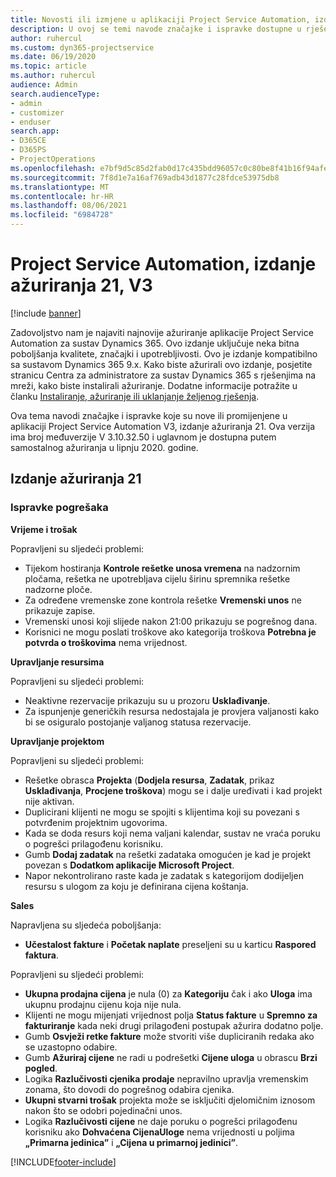 ```yaml
---
title: Novosti ili izmjene u aplikaciji Project Service Automation, izdanje ažuriranja 21, V3
description: U ovoj se temi navode značajke i ispravke dostupne u rješenju Project Service Automation, izdanje ažuriranja 21, V3.
author: ruhercul
ms.custom: dyn365-projectservice
ms.date: 06/19/2020
ms.topic: article
ms.author: ruhercul
audience: Admin
search.audienceType:
- admin
- customizer
- enduser
search.app:
- D365CE
- D365PS
- ProjectOperations
ms.openlocfilehash: e7bf9d5c85d2fab0d17c435bdd96057c0c80be8f41b16f94afe6b1f554e7a9fe
ms.sourcegitcommit: 7f8d1e7a16af769adb43d1877c28fdce53975db8
ms.translationtype: MT
ms.contentlocale: hr-HR
ms.lasthandoff: 08/06/2021
ms.locfileid: "6984728"
---
```

# <a name="project-service-automation-update-release-21-v3"></a>Project Service Automation, izdanje ažuriranja 21, V3

[!include [banner](../includes/psa-now-project-operations.md)]

Zadovoljstvo nam je najaviti najnovije ažuriranje aplikacije Project Service Automation za sustav Dynamics 365. Ovo izdanje uključuje neka bitna poboljšanja kvalitete, značajki i upotrebljivosti. Ovo je izdanje kompatibilno sa sustavom Dynamics 365 9.x. Kako biste ažurirali ovo izdanje, posjetite stranicu Centra za administratore za sustav Dynamics 365 s rješenjima na mreži, kako biste instalirali ažuriranje. Dodatne informacije potražite u članku [Instaliranje, ažuriranje ili uklanjanje željenog rješenja](/power-platform/admin/install-remove-preferred-solution).

Ova tema navodi značajke i ispravke koje su nove ili promijenjene u aplikaciji Project Service Automation V3, izdanje ažuriranja 21. Ova verzija ima broj međuverzije V 3.10.32.50 i uglavnom je dostupna putem samostalnog ažuriranja u lipnju 2020. godine.

## <a name="update-release-21"></a>Izdanje ažuriranja 21

### <a name="bug-fixes"></a>Ispravke pogrešaka

**Vrijeme i trošak**

Popravljeni su sljedeći problemi:

- Tijekom hostiranja **Kontrole rešetke unosa vremena** na nadzornim pločama, rešetka ne upotrebljava cijelu širinu spremnika rešetke nadzorne ploče.
- Za određene vremenske zone kontrola rešetke **Vremenski unos** ne prikazuje zapise.
- Vremenski unosi koji slijede nakon 21:00 prikazuju se pogrešnog dana.
- Korisnici ne mogu poslati troškove ako kategorija troškova **Potrebna je potvrda o troškovima** nema vrijednost.

**Upravljanje resursima**

Popravljeni su sljedeći problemi:

- Neaktivne rezervacije prikazuju su u prozoru **Usklađivanje**.
- Za ispunjenje generičkih resursa nedostajala je provjera valjanosti kako bi se osiguralo postojanje valjanog statusa rezervacije.

**Upravljanje projektom**

Popravljeni su sljedeći problemi:

- Rešetke obrasca **Projekta** (**Dodjela resursa**, **Zadatak**, prikaz **Usklađivanja**, **Procjene troškova**) mogu se i dalje uređivati i kad projekt nije aktivan.
- Duplicirani klijenti ne mogu se spojiti s klijentima koji su povezani s potvrđenim projektnim ugovorima.
- Kada se doda resurs koji nema valjani kalendar, sustav ne vraća poruku o pogrešci prilagođenu korisniku.
- Gumb **Dodaj zadatak** na rešetki zadataka omogućen je kad je projekt povezan s **Dodatkom aplikacije Microsoft Project**.
- Napor nekontrolirano raste kada je zadatak s kategorijom dodijeljen resursu s ulogom za koju je definirana cijena koštanja.

**Sales**

Napravljena su sljedeća poboljšanja:

- **Učestalost fakture** i **Početak naplate** preseljeni su u karticu **Raspored faktura**.

Popravljeni su sljedeći problemi:

- **Ukupna prodajna cijena** je nula (0) za **Kategoriju** čak i ako **Uloga** ima ukupnu prodajnu cijenu koja nije nula.
- Klijenti ne mogu mijenjati vrijednost polja **Status fakture** u **Spremno za fakturiranje** kada neki drugi prilagođeni postupak ažurira dodatno polje.
- Gumb **Osvježi retke fakture** može stvoriti više dupliciranih redaka ako se uzastopno odabire.
- Gumb **Ažuriraj cijene** ne radi u podrešetki **Cijene uloga** u obrascu **Brzi pogled**.
- Logika **Razlučivosti cjenika prodaje** nepravilno upravlja vremenskim zonama, što dovodi do pogrešnog odabira cjenika.
- **Ukupni stvarni trošak** projekta može se isključiti djelomičnim iznosom nakon što se odobri pojedinačni unos.
- Logika **Razlučivosti cijene** ne daje poruku o pogrešci prilagođenu korisniku ako **Dohvaćena CijenaUloge** nema vrijednosti u poljima **„Primarna jedinica”** i **„Cijena u primarnoj jedinici”**.


[!INCLUDE[footer-include](../includes/footer-banner.md)]